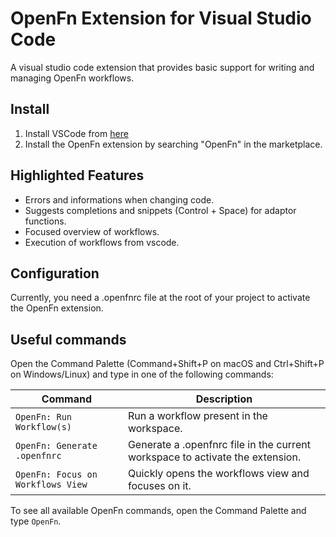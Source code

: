 # OpenFn Extension for Visual Studio Code

A visual studio code extension that provides basic support for writing and managing OpenFn workflows.

## Install

1. Install VSCode from [here](https://code.visualstudio.com/)
2. Install the OpenFn extension by searching "OpenFn" in the marketplace.

## Highlighted Features

- Errors and informations when changing code.
- Suggests completions and snippets (Control + Space) for adaptor functions.
- Focused overview of workflows.
- Execution of workflows from vscode.

## Configuration

Currently, you need a .openfnrc file at the root of your project to activate the OpenFn extension.

## Useful commands

Open the Command Palette (Command+Shift+P on macOS and Ctrl+Shift+P on Windows/Linux) and type in one of the following commands:

| Command                           | Description                                                                   |
| --------------------------------- | ----------------------------------------------------------------------------- |
| `OpenFn: Run Workflow(s)`         | Run a workflow present in the workspace.                                      |
| `OpenFn: Generate .openfnrc`      | Generate a .openfnrc file in the current workspace to activate the extension. |
| `OpenFn: Focus on Workflows View` | Quickly opens the workflows view and focuses on it.                           |

To see all available OpenFn commands, open the Command Palette and type `OpenFn`.
